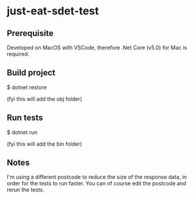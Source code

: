 # just-eat-sdet-test

## Prerequisite
Developed on MacOS with VSCode, therefore .Net Core (v5.0) for Mac is required.

## Build project
$ dotnet restore

(fyi this will add the obj folder)

## Run tests
$ dotnet run

(fyi this will add the bin folder)

## Notes
I'm using a different postcode to reduce the size of the response data, in order for the tests to run faster. 
You can of course edit the postcode and rerun the tests.
